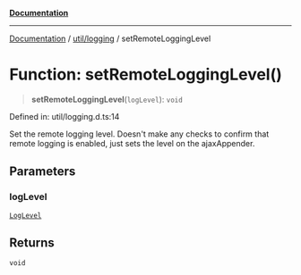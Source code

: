 [**Documentation**](../../../index.md)

***

[Documentation](../../../index.md) / [util/logging](../index.md) / setRemoteLoggingLevel

# Function: setRemoteLoggingLevel()

> **setRemoteLoggingLevel**(`logLevel`): `void`

Defined in: util/logging.d.ts:14

Set the remote logging level. Doesn't make any checks to confirm that remote logging is enabled, just sets the
level on the ajaxAppender.

## Parameters

### logLevel

[`LogLevel`](../type-aliases/LogLevel.md)

## Returns

`void`
